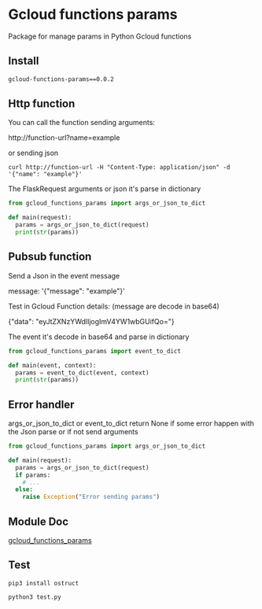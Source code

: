 # Gcloud functions params

Package for manage params in Python Gcloud functions

## Install
```requirements.txt
gcloud-functions-params==0.0.2
```

## Http function

You can call the function sending arguments:

http://function-url?name=example

or sending json

```
curl http://function-url -H "Content-Type: application/json" -d '{"name": "example"}'
```

The FlaskRequest arguments or json it's parse in dictionary
```python
from gcloud_functions_params import args_or_json_to_dict

def main(request):
  params = args_or_json_to_dict(request)
  print(str(params))
```

## Pubsub function

Send a Json in the event message

message: '{"message": "example"}'

Test in Gcloud Function details:
(message are decode in base64)

{"data": "eyJtZXNzYWdlIjogImV4YW1wbGUifQo="}

The event it's decode in base64 and parse in dictionary
```python
from gcloud_functions_params import event_to_dict

def main(event, context):
  params = event_to_dict(event, context)
  print(str(params))
```

## Error handler

args_or_json_to_dict or event_to_dict return None if some error happen with the Json parse or if not send arguments

```python
from gcloud_functions_params import args_or_json_to_dict

def main(request):
  params = args_or_json_to_dict(request)
  if params:
    # ...
  else:
    raise Exception("Error sending params")
```

## Module Doc
[gcloud_functions_params](https://miguelsavignano.github.io/gcloud-functions-params/source/gcloud_functions_params.html#module-gcloud_functions_params)


## Test
```
pip3 install ostruct
```
```
python3 test.py
```
